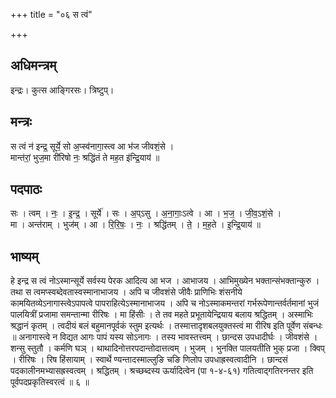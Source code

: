 +++
title = "०६ स त्वं"

+++
## अधिमन्त्रम्
इन्द्रः। कुत्स आङ्गिरसः। त्रिष्टुप्।

## मन्त्रः
स त्वं न॑ इन्द्र॒ सूर्ये॒ सो अ॒प्स्व॑नागा॒स्त्व आ भ॑ज जीवशं॒से ।  
मान्त॑रां॒ भुज॒मा री॑रिषो नः॒ श्रद्धि॑तं ते मह॒त इ॑न्द्रि॒याय॑ ॥

## पदपाठः
सः । त्वम् । नः॒ । इ॒न्द्र॒ । सूर्ये॑ । सः । अ॒प्ऽसु । अ॒ना॒गाः॒ऽत्वे । आ । भ॒ज॒ । जी॒व॒ऽशं॒से ।  
मा । अन्त॑राम् । भुज॑म् । आ । रि॒रि॒षः॒ । नः॒ । श्रद्धि॑तम् । ते॒ । म॒ह॒ते । इ॒न्द्रि॒याय॑ ॥

## भाष्यम्
हे इन्द्र स त्वं नोऽस्मान्सूर्ये सर्वस्य पेरक आदित्य आ भज । आभाजय । आभिमुख्येन भक्तान्संभक्तान्कुरु । तथा स त्वमप्स्वब्देवतास्वस्मानाभाजय । अपि च जीवशंसे जीवैः प्राणिभिः शंसनीये कामयितव्येऽनागास्त्वेऽपापत्वे पापराहित्येऽस्मानाभाजय । अपि च नोऽस्माकमन्तरां गर्भरूपेणान्तर्वर्तमानां भुजं पालयित्रीं प्रजामा समन्तान्मा रीरिषः । मा हिंसीः । ते तव महते प्रभूतायेन्द्रियाय बलाय श्रद्धितम् । अस्माभिः श्रद्धानं कृतम् । त्वदीयं बलं बहुमानपूर्वकं स्तुम इत्यर्थः । तस्मात्तादृशबलयुक्तस्त्वं मा रीरिष इति पूर्वेण संबन्धः ॥ अनागास्त्वे न विद्यत आगः पापं यस्य सोऽनागः । तस्य भावस्तत्त्वम् । छान्दस उपधादीर्घः । जीवशंसे । शन्सु स्तुतौ । कर्मणि घञ् । थाथादिनोत्तरपदान्तोदात्तत्वम् । भुजम् । भुनक्ति पालयतीति भुक् प्रजा । क्विप् । रीरिषः । रिष हिंसायाम् । स्वार्थे ण्यन्तादस्माल्लुङि चङि णिलोप उपधाह्रस्वत्वादीनि । छान्दसं पदकालीनमभ्यासह्रस्वत्वम् । श्रद्धितम् । श्रच्छब्दस्य ऊर्यादित्वेन (पा १-४-६१) गतित्वाद्गतिरनन्तर इति पूर्वपदप्रकृतिस्वरत्वं ॥ ६ ॥